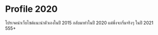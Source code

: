 # Profile 2020

โปรเจคนำเว็บไซต์แนะนำตัวเองในปี 2015 กลับมาทำในปี 2020
แต่พึ่งจะเริ่มจริงๆ ในปี 2021 555+
